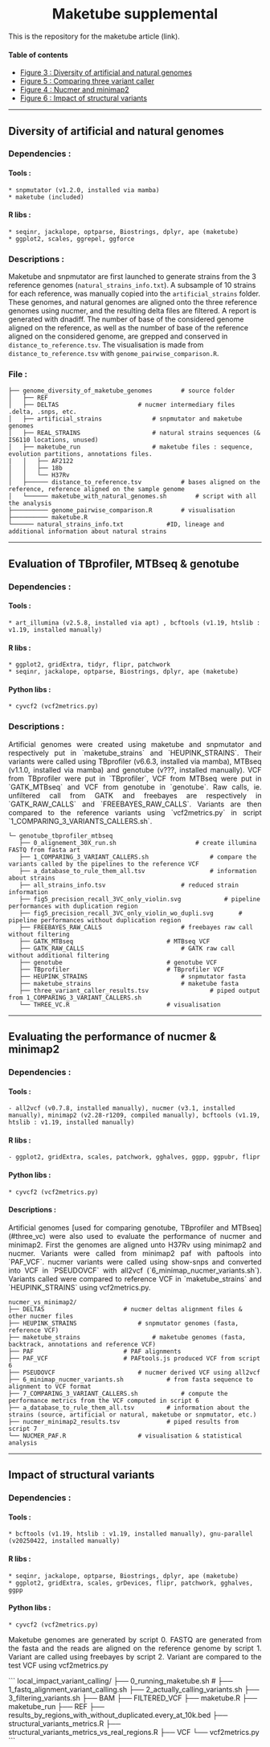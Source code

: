 <h1 align="center"> Maketube supplemental </h1>

This is the repository for the maketube article (link).

#### Table of contents

<!--ts-->
-  [Figure 3 : Diversity of artificial and natural genomes](#genome_diversity_tag)
-  [Figure 5 : Comparing three variant caller](#three_vc)
-  [Figure 4 : Nucmer and minimap2](#nucmer_minimap2)
-  [Figure 6 : Impact of structural variants](#structural_variants)

---
## <a name="genome_diversity_tag"></a> Diversity of artificial and natural genomes

### Dependencies :

#### Tools :
	* snpmutator (v1.2.0, installed via mamba)
	* maketube (included)

#### R libs :
	* seqinr, jackalope, optparse, Biostrings, dplyr, ape (maketube)
	* ggplot2, scales, ggrepel, ggforce

### Descriptions :

<p align="justify">
	
Maketube and snpmutator are first launched to generate strains from the 3 reference genomes (`natural_strains_info.txt`).
A subsample of 10 strains for each reference, was manually copied into the `artificial_strains` folder.
These genomes, and natural genomes are aligned onto the three reference genomes using nucmer, and the resulting delta files are filtered. A report is generated with dnadiff.
The number of base of the considered genome aligned on the reference, as well as the number of base of the reference aligned on the considered genome, are grepped and conserved in `distance_to_reference.tsv`.
The visualisation is made from `distance_to_reference.tsv` with `genome_pairwise_comparison.R`.
</p>

### File :
```
├── genome_diversity_of_maketube_genomes		# source folder
│   ├── REF
│   ├── DELTAS						# nucmer intermediary files .delta, .snps, etc.
│   ├── artificial_strains				# snpmutator and maketube genomes
│   ├── REAL_STRAINS					# natural strains sequences (& IS6110 locations, unused)
│   ├── maketube_run					# maketube files : sequence, evolution partitions, annotations files. 
|   │   ├── AF2122
│   │   ├── 18b
│   │   └── H37Rv
│   ├────── distance_to_reference.tsv			# bases aligned on the reference, reference aligned on the sample genome
│   └────── maketube_with_natural_genomes.sh		# script with all the analysis
├────────── genome_pairwise_comparison.R		# visualisation
├────────── maketube.R
└────── natural_strains_info.txt			#ID, lineage and additional information about natural strains
```
---
## <a name="three_vc"></a> Evaluation of TBprofiler, MTBseq & genotube
### Dependencies :

#### Tools : 
	* art_illumina (v2.5.8, installed via apt) , bcftools (v1.19, htslib : v1.19, installed manually)

#### R libs :
	* ggplot2, gridExtra, tidyr, flipr, patchwork
	* seqinr, jackalope, optparse, Biostrings, dplyr, ape (maketube)

#### Python libs :
	* cyvcf2 (vcf2metrics.py)

### Descriptions :

<p align="justify">
Artificial genomes were created using maketube and snpmutator and respectively put in `maketube_strains` and `HEUPINK_STRAINS`.
Their variants were called using TBprofiler (v6.6.3, installed via mamba), MTBseq (v1.1.0, installed via mamba) and genotube (v???, installed manually).
VCF from TBprofiler were put in `TBprofiler`, VCF from MTBseq were put in `GATK_MTBseq` and VCF from genotube in `genotube`. 
Raw calls, ie. unfiltered call from GATK and freebayes are respectively in `GATK_RAW_CALLS` and `FREEBAYES_RAW_CALLS`.
Variants are then compared to the reference variants using `vcf2metrics.py` in script `1_COMPARING_3_VARIANTS_CALLERS.sh`.

</p>


```
└─ genotube_tbprofiler_mtbseq
   ├── 0_alignement_30X_run.sh				 		# create illumina FASTQ from fasta art
   ├── 1_COMPARING_3_VARIANT_CALLERS.sh					# compare the variants called by the pipelines to the reference VCF
   ├── a_database_to_rule_them_all.tsv					# information about strains
   ├── all_strains_info.tsv						# reduced strain information
   ├── fig5_precision_recall_3VC_only_violin.svg			# pipeline performances with duplication region
   ├── fig5_precision_recall_3VC_only_violin_wo_dupli.svg		# pipeline performances without duplication region
   ├── FREEBAYES_RAW_CALLS						# freebayes raw call without filtering
   ├── GATK_MTBseq							# MTBseq VCF
   ├── GATK_RAW_CALLS							# GATK raw call without additional filtering
   ├── genotube								# genotube VCF
   ├── TBprofiler							# TBprofiler VCF
   ├── HEUPINK_STRAINS							# snpmutator fasta
   ├── maketube_strains							# maketube fasta
   ├── three_variant_caller_results.tsv					# piped output from 1_COMPARING_3_VARIANT_CALLERS.sh
   └── THREE_VC.R							# visualisation
```


---
## <a name="nucmer_minimap2"></a> Evaluating the performance of nucmer & minimap2
### Dependencies :

#### Tools : 
	- all2vcf (v0.7.8, installed manually), nucmer (v3.1, installed manually), minimap2 (v2.28-r1209, compiled manually), bcftools (v1.19, htslib : v1.19, installed manually)

#### R libs :
	- ggplot2, gridExtra, scales, patchwork, gghalves, ggpp, ggpubr, flipr
#### Python libs :
	* cyvcf2 (vcf2metrics.py)

#### Descriptions :

<p align="justify">
	Artificial genomes [used for comparing genotube, TBprofiler and MTBseq](#three_vc) were also used to evaluate the performance of nucmer and minimap2.
	First the genomes are aligned unto H37Rv using minimap2 and nucmer. Variants were called from minimap2 paf with paftools into `PAF_VCF`. 
	nucmer variants were called using show-snps and converted into VCF in `PSEUDOVCF` with all2vcf (`6_minimap_nucmer_variants.sh`).
	Variants called were compared to reference VCF in `maketube_strains` and `HEUPINK_STRAINS` using vcf2metrics.py. 
</p>

```
nucmer_vs_minimap2/
├── DELTAS						# nucmer deltas alignment files & other nucmer files
├── HEUPINK_STRAINS					# snpmutator genomes (fasta, reference VCF)
├── maketube_strains					# maketube genomes (fasta, backtrack, annotations and reference VCF)
├── PAF							# PAF alignments
├── PAF_VCF						# PAFtools.js produced VCF from script 6
├── PSEUDOVCF						# nucmer derived VCF using all2vcf
├── 6_minimap_nucmer_variants.sh			# from fasta sequence to alignment to VCF format
├── 7_COMPARING_3_VARIANT_CALLERS.sh			# compute the performance metrics from the VCF computed in script 6
├── a_database_to_rule_them_all.tsv			# information about the strains (source, artificial or natural, maketube or snpmutator, etc.)
├── nucmer_minimap2_results.tsv				# piped results from script 7
└── NUCMER_PAF.R					# visualisation & statistical analysis
```


---
## <a name="structural_variants"></a> Impact of structural variants
### Dependencies :

#### Tools : 
	* bcftools (v1.19, htslib : v1.19, installed manually), gnu-parallel (v20250422, installed manually)

#### R libs :
	* seqinr, jackalope, optparse, Biostrings, dplyr, ape (maketube)
	* ggplot2, gridExtra, scales, grDevices, flipr, patchwork, gghalves, ggpp

#### Python libs :
	* cyvcf2 (vcf2metrics.py)

<p align="justify">
	Maketube genomes are generated by script 0.
	FASTQ are generated from the fasta and the reads are aligned on the reference genome by script 1.
	Variant are called using freebayes by script 2.
	Variant are compared to the test VCF using vcf2metrics.py

</p>
```
local_impact_variant_calling/
├── 0_running_maketube.sh						#
├── 1_fastq_alignment_variant_calling.sh
├── 2_actually_calling_variants.sh
├── 3_filtering_variants.sh
├── BAM
├── FILTERED_VCF
├── maketube.R
├── maketube_run
├── REF
├── results_by_regions_with_without_duplicated.every_at_10k.bed
├── structural_variants_metrics.R
├── structural_variants_metrics_vs_real_regions.R
├── VCF
└── vcf2metrics.py
```
